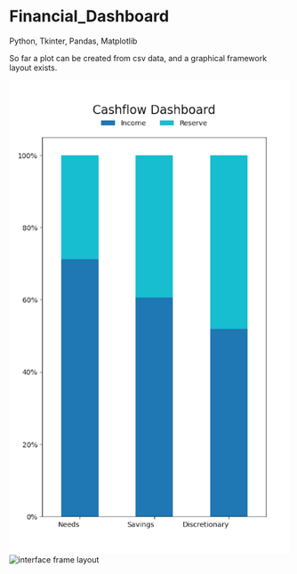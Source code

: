 # Financial_Dashboard
Python, Tkinter, Pandas, Matplotlib

So far a plot can be created from csv data, and a graphical framework layout exists.


![100% stacked bargraph](image/graph_test_01.png)
![interface frame layout](interface_test_01.png)
